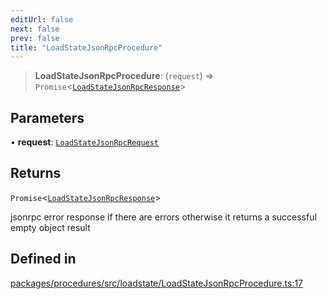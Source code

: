 ```yaml
---
editUrl: false
next: false
prev: false
title: "LoadStateJsonRpcProcedure"
---
```


> **LoadStateJsonRpcProcedure**: (`request`) => `Promise`\<[`LoadStateJsonRpcResponse`](/reference/tevm/procedures/type-aliases/loadstatejsonrpcresponse/)\>

## Parameters

• **request**: [`LoadStateJsonRpcRequest`](/reference/tevm/procedures/type-aliases/loadstatejsonrpcrequest/)

## Returns

`Promise`\<[`LoadStateJsonRpcResponse`](/reference/tevm/procedures/type-aliases/loadstatejsonrpcresponse/)\>

jsonrpc error response if there are errors otherwise it returns a successful empty object result

## Defined in

[packages/procedures/src/loadstate/LoadStateJsonRpcProcedure.ts:17](https://github.com/evmts/tevm-monorepo/blob/main/packages/procedures/src/loadstate/LoadStateJsonRpcProcedure.ts#L17)
